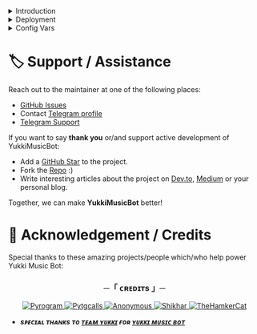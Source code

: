 <details>
  <summary>Introduction</summary><img
 src="https://telegra.ph/file/c0e014ff34f34d1056627.png" align="right" width="200" height="200"/>

# Yukki Music Bot <img src="https://img.shields.io/github/v/release/Vivekkumar0708/YukkiMusicFork?color=black&logo=github&logoColor=black&style=social" alt="RELEASE">

[Yukki Music Bot](https://github.com/TeamYukki/YukkiMusicBot) is a Powerful Telegram Music+Video Bot written in Python using Pyrogram, Telethon and Py-Tgcalls by which you can stream songs, video and even live streams in your group calls via various sources.

* Youtube, Soundcloud, Apple Music, Spotify, Resso, Live Streams and Telegram Audios & Videos support.
* Written from scratch, making it stable and less crashes with attractive thumbnails.
* Loop, Seek, Shuffle, Specific Skip, Playlists etc support
* Only English Language support

</details>
<details>
  <summary> Deployment</summary>

## 🚀 Heroku Deployment

<h4>Click the button below to deploy Yukki Music Bot on Heroku!</h4>    
<h4>If You show any error like failed to app Creation Then fork and deploy </h4>
<a href="https://dashboard.heroku.com/new?template=https://github.com/Vivekkumar-IN/YukkiMusic"><img src="https://img.shields.io/badge/Deploy%20To%20Heroku-blueviolet?style=for-the-badge&logo=heroku" width="200""/></a>


## 🖇 VPS Deployment
- Get your [Necessary Variables](https://github.com/Vivekkumar-IN/YukkiMusic/blob/master/sample.env)
- clone repo : `git clone https://github.com/Vivekkumar-IN/YukkiMusic && cd YukkiMusic`
- Setup by : `bash setup`
- Install tmux to keep running your bot when you close the terminal by :
`sudo apt install tmux && tmux`
- Finally run the bot by :
`python3 -m YukkiMusic`
- For getting out from tmux session : Press `Ctrl+b` and then `d`<br>
</details>


<details>
  <summary> Config Vars</summary>

  # Yukki Music Bot Configs

  Config vars are basically the variables which configure or modify bot to function, which are the basic necessities of plugins or code to work. You have to set the proper mandatory vars to make it functional and to start the basic feature of bot.

  Get to know about all these vars in depth from our Docs. [Read Now from Here](https://notreallyshikhar.gitbook.io/yukkimusicbot/config-vars/available-vars)

  ## Mandatory Vars

  - These are the minimum required vars need to setup to make Yukki Music Bot functional.

  1. `API_ID` : Get it from my.telegram.org 
  2. `API_HASH`  : Get it from my.telegram.org 
  3. `ASSISTANT_PREFIX` : Set the prefix that you want to use as assistant's command defaults to `.` 
  4. `BOT_TOKEN` : Get it from [@Botfather](http://t.me/BotFather) in Telegram
  5. `MONGO_DB_URI` : Get mongo db [from here.](https://notreallyshikhar.gitbook.io/yukkimusicbot/deployment/mongodb)
  6. `LOG_GROUP_ID` : You'll need a Private Group ID for this. Supergroup Needed with id starting from -100 
  7. `MUSIC_BOT_NAME` : A name for your Music bot.
  8. `OWNER_ID` : Your Owner ID for managing your bot.
  9. `STRING_SESSION` : Pyrogram Session Needed, Generate string from [@YukkiStringBot](http://t.me/YukkiStringBot) in Telegram.


  ## Non-Mandatory Vars

  - These are the extra vars for extra features inside Music Bot. You can leave non mandatory vars for now and can add them later.

  1. `DURATION_LIMIT` : Custom max audio(music) duration for voice chat. Default to 60 mins.
  2. `SONG_DOWNLOAD_DURATION_LIMIT`  : Duration Limit for downloading Songs in MP3 or MP4 format from bot. Default to 180 mins.
  3. `VIDEO_STREAM_LIMIT` : Maximum number of video calls allowed on bot. You can later set it via /set_video_limit on telegram. Default to 3 chats.
  4. `SERVER_PLAYLIST_LIMIT` : Maximum Limit Allowed for users to save playlists on bot's server. Default to 30
  5. `PLAYLIST_FETCH_LIMIT` :  Maximum limit for fetching playlist's track from youtube, spotify, apple links. Default to 25
  6. `CLEANMODE_MINS` : Cleanmode time after which bot will delete its old messages from chats. Default to 5 Mins.
  7. `SUPPORT_CHANNEL` : If you've any channel for your music bot , fill it with your channel link
  8. `SUPPORT_GROUP` : If you've any group support for your music bot , fill it with your group link

  ## Play FileSize Limit Vars

  - Maximum File size limit for the audio and videos that a user can play from your bot. [Only Bytes Size Accepted]
  > You can convert mb into bytes from https://www.gbmb.org/mb-to-bytes and use it here 

  1. `TG_AUDIO_FILESIZE_LIMIT` : Maximum file size limit for audio files which can be streamed over vc. Defaults to 104857600 bytes, i.e. 100MB
  2. `TG_VIDEO_FILESIZE_LIMIT` : Maximum file size limit for video files which can be played. Defaults to 1073741824 bytes, i.e. 1024MB or 1GB


  ## Bot Vars

  - These all vars are used for setting up bot. You can edit these vars if you want , else leave all of them as it is.

  1. `PRIVATE_BOT_MODE` : Set it `True` if you want your bot to be private only or False for all groups. Default to False
  2. `YOUTUBE_EDIT_SLEEP` : Time sleep duration For Youtube Downloader. Default to 3 seconds
  3. `TELEGRAM_EDIT_SLEEP` : Time sleep duration For Telegram Downloader. Default to 5 seconds
  4. `AUTO_LEAVING_ASSISTANT` : Set it in `True` if you want to leave your assistant after a certain amount of time.
  5. `ASSISTANT_LEAVE_TIME` : Time after which your assistant account will leave served chats automatically. Default to 5400 seconds, i.e 90 Mins 

  6. `SET_CMDS` : Set it to `True` if you want your bot to set the commands for chat menu automatically. [Reference](https://i.postimg.cc/Bbg3LQTG/image.png)

  ## Spotify Vars

  - You can play tracks or playlists from spotify from Yukki Music bot
  - You'll need these two vars to make spotify play working. This is not essential , you can leave them blank if you want.

  ### How to get these? [Read from here](https://notreallyshikhar.gitbook.io/yukkimusicbot/deployment/spotify)


  1. `SPOTIFY_CLIENT_ID` : Get it from https://developer.spotify.com/dashboard 
  2. `SPOTIFY_CLIENT_SECRET` : Get it   from https://developer.spotify.com/dashboard 

  ## Heroku Vars

  - To work some Heroku compatible modules, this var value required to Access your account to use `get_log`, `usage`, `update` etc etc commands.
  - You can fill this var using your API key or Authorization token.

  ### How to get these? [Read from here](https://notreallyshikhar.gitbook.io/yukkimusicbot/config-vars/heroku-vars)

  1. `HEROKU_API_KEY` : Get it from http://dashboard.heroku.com/account 
  2. `HEROKU_APP_NAME` : You have to Enter the app name which you gave to identify your Music Bot in Heroku.


  ## Custom Repo Vars

  - If you plan to use Yukki Music Bot with your own customized or modified code.

  1. `UPSTREAM_REPO` : Your Upstream Repo URL or Forked Repo.
  2. `UPSTREAM_BRANCH` : Default Branch of your Upstream Repo URL or Forked Repo. 
  3. `GIT_TOKEN` : Your GIT TOKEN if your upstream repo is private
  4. `GITHUB_REPO` : Your Github Repo url, that will be shown on /start command



  ## Images/Thumbnail Vars

  - You can change images which are used in Yukki Music Bot.
  - You can generate telegaph links from [@YukkiTelegraphBot](http://t.me/YukkiTelegraphBot) and use it here.

  1. `START_IMG_URL` : Image which comes on /start command in private messages of bot.
  2. `PING_IMG_URL` : Image which comes on /ping command of bot.
  3. `PLAYLIST_IMG_URL` : Image which comes on /play command of bot. 
  4. `GLOBAL_IMG_URL` : Image which comes on /stats command of bot. 
  5. `STATS_IMG_URL` : Image which comes on /stats command of bot. 
  6. `TELEGRAM_AUDIO_URL` : This image comes when someone plays audios from telegram. 
  7. `TELEGRAM_VIDEO_URL` : This image comes when someone plays videos from telegram. 
  8. `STREAM_IMG_URL` : his image comes when someone plays m3u8 or index links.
  9. `SOUNCLOUD_IMG_URL` : This image comes when someone plays music from  
soundcloud. 
  10. `YOUTUBE_IMG_URL` : This image comes if thumbnail generator fails to gen thumb anyhow.
  11. `SPOTIFY_ARTIST_IMG_URL` : This image comes when someone plays Spotify artist via link in inline mode. 
  12. `SPOTIFY_ALBUM_IMG_URL` : This image comes when someone plays Spotify album via link in inline mode. 
  13. `SPOTIFY_PLAYLIST_IMG_URL` : This image comes when someone plays Spotify album via link in inline mode. 

  ## Multi Assistant Mode

  - You can use upto 5 Assistant Clients ( allowing your bot to atleast work in 2000-2500 chats at a time )

  1. `STRING_SESSION2` : Pyrogram Session Needed, Generate string from [@YukkiStringBot](http://t.me/YukkiStringBot) in Telegram.
  2. `STRING_SESSION3` : Pyrogram Session Needed, Generate string from [@YukkiStringBot](http://t.me/YukkiStringBot) in Telegram.
  3. `STRING_SESSION4` : Pyrogram Session Needed, Generate string from [@YukkiStringBot](http://t.me/YukkiStringBot) in Telegram.
  4. `STRING_SESSION5` : Pyrogram Session Needed, Generate string from [@YukkiStringBot](http://t.me/YukkiStringBot) in Telegram.

</details>

# 🏷 Support / Assistance

Reach out to the maintainer at one of the following places:

- [GitHub Issues](https://github.com/Vivekkumar-IN/YukkiMusic/issues/new?assignees=&labels=question&template=SUPPORT_QUESTION.md&title=support%3A+)
- Contact  [Telegram profile](https://t.me/vivekkumar07089)
- [Telegram Support](https://t.me/vk_zone)

If you want to say **thank you** or/and support active development of YukkiMusicBot:

- Add a [GitHub Star](https://github.com/TeamYukki/YukkiMusicBot) to the project.
- Fork the [Repo](https://github.com/Vivekkumar-IN/YukkiMusic) :)
- Write interesting articles about the project on [Dev.to](https://dev.to/), [Medium](https://medium.com/) or your personal blog.

Together, we can make **YukkiMusicBot** better!

# 📑 Acknowledgement / Credits

Special thanks to these amazing projects/people which/who help power Yukki Music Bot:

<h3 align="center">
    ─「 ᴄʀᴇᴅɪᴛs 」─
</h3>

<p align="center">
<a href="https://github.com/pyrogram/pyrogram"> <img src="https://img.shields.io/badge/Pyrogram-black?style=for-the-badge&logo=github" alt="Pyrogram" /> </a>
<a href="https://github.com/pytgcalls/pytgcalls"> <img src="https://img.shields.io/badge/PyTgCalls-black?style=for-the-badge&logo=github" alt="Pytgcalls" /> </a>
<a href="https://github.com/AnonymousX1025"> <img src="https://img.shields.io/badge/Anonymous-black?style=for-the-badge&logo=github" alt="Anonymous" /> </a>
<a href="https://github.com/NotReallyShikhar"> <img src="https://img.shields.io/badge/Shikhar-black?style=for-the-badge&logo=github" alt="Shikhar" /> </a>
<a href="https://github.com/TheHamkerCat"> <img src="https://img.shields.io/badge/TheHamkerCat-black?style=for-the-badge&logo=github" alt="TheHamkerCat" /> </a>
</p>

- <b> _sᴩᴇᴄɪᴀʟ ᴛʜᴀɴᴋs ᴛᴏ [ᴛᴇᴀᴍ ʏᴜᴋᴋɪ](https://github.com/TeamYukki) ғᴏʀ [ʏᴜᴋᴋɪ ᴍᴜsɪᴄ ʙᴏᴛ](https://github.com/TeamYukki/YukkiMusicBot)_ </b>